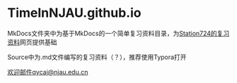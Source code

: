 # TimeInNJAU.github.io
MkDocs文件夹中为基于MkDocs的一个简单复习资料目录，为[Station724的复习资料](https://station724.github.io/TimeInNJAU.github.io/)网页提供基础

Source中为.md文件编写的复习资料（？），推荐使用Typora打开

欢迎邮件qycai@njau.edu.cn
